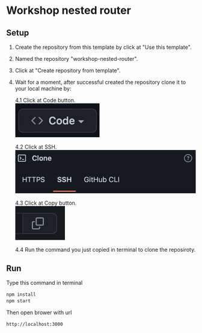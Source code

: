 # Workshop nested router

## Setup

1. Create the repository from this template by click at "Use this template".
2. Named the repository "workshop-nested-router".
3. Click at "Create repository from template".
4. Wait for a moment, after successful created the repository clone it to your local machine by:

    4.1 Click at Code button.  
![Click at Code image](./src/assets/readme_1.png)

    4.2 Click at SSH.  
![Click at SSH image](./src/assets/readme_2.png)

    4.3 Click at Copy button.  
![Click at copy image](./src/assets/readme_3.png)

    4.4 Run the command you just copied in terminal to clone the reposiroty.

## Run

Type this command in terminal

```js
npm install
npm start
```

Then open brower with url

```text
http://localhost:3000
```
